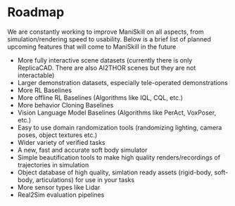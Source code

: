 # Roadmap

We are constantly working to improve ManiSkill on all aspects, from simulation/rendering speed to usability. Below is a brief list of planned upcoming features that will come to ManiSkill in the future

- More fully interactive scene datasets (currently there is only ReplicaCAD. There are also AI2THOR scenes but they are not interactable)
- Larger demonstration datasets, especially tele-operated demonstrations
- More RL Baselines
- More offline RL Baselines (Algorithms like IQL, CQL, etc.)
- More behavior Cloning Baselines
- Vision Language Model Baselines (Algorithms like PerAct, VoxPoser, etc.)
- Easy to use domain randomization tools (randomizing lighting, camera poses, object textures etc.)
- Wider variety of verified tasks
- A new, fast and accurate soft body simulator
- Simple beautification tools to make high quality renders/recordings of trajectories in simulation
- Object database of high quality, simlation ready assets (rigid-body, soft-body, articulations) for use in your tasks
- More sensor types like Lidar
- Real2Sim evaluation pipelines